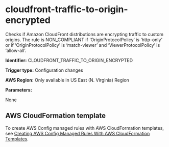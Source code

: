 # cloudfront\-traffic\-to\-origin\-encrypted<a name="cloudfront-traffic-to-origin-encrypted"></a>

Checks if Amazon CloudFront distributions are encrypting traffic to custom origins\. The rule is NON\_COMPLIANT if ‘OriginProtocolPolicy’ is ‘http\-only’ or if ‘OriginProtocolPolicy’ is ‘match\-viewer’ and ‘ViewerProtocolPolicy’ is ‘allow\-all’\. 

**Identifier:** CLOUDFRONT\_TRAFFIC\_TO\_ORIGIN\_ENCRYPTED

**Trigger type:** Configuration changes

**AWS Region:** Only available in US East \(N\. Virginia\) Region

**Parameters:**

None  

## AWS CloudFormation template<a name="w2aac12c31c27b9c87c15"></a>

To create AWS Config managed rules with AWS CloudFormation templates, see [Creating AWS Config Managed Rules With AWS CloudFormation Templates](aws-config-managed-rules-cloudformation-templates.md)\.